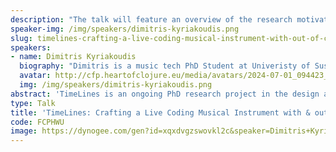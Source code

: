```yaml
---
description: "The talk will feature an overview of the research motivations for this project:\r\n- Physical and cognitive ergonomics (\"how can we design instruments that work with the human body and mind and not against them\").\r\n- Embodied interaction with and feedback from the computational process (eye-gaze tracking, custom domain-specific keyboards, haptic feedback etc.)\r\n- Linguistic meta-abstraction (designing a programming language and environment that is as much a workbench for languages and environments).\r\n- Reclaiming forgotten paradigms of interaction that were being explored in the late 20th century, and as such decolonizing the notion and experience of using a personal computer.\r\n\r\nIt will then present a historical overview of the TimeLines project, its different incarnations (including its first iteration that was implemented in Haskell), and an overview of why Clojure was chosen for this project, as well as how the choice of Clojure has introduced new ideas and possibilities.\r\n\r\nThere will also be a short live demonstration of some of the principles talked about, with commentary."
speaker-img: /img/speakers/dimitris-kyriakoudis.png
slug: timelines-crafting-a-live-coding-musical-instrument-with-out-of-clojure
speakers:
- name: Dimitris Kyriakoudis
  biography: "Dimitris is a music tech PhD Student at Univeristy of Sussex, as well as a Live Coding Luthier & Performer\r\n\r\nHe's the creator of the TimeLines live coding system, originally written in Haskell, but since ported to Clojure."
  avatar: http://cfp.heartofclojure.eu/media/avatars/2024-07-01_094423_RIAKbqe.png
  img: /img/speakers/dimitris-kyriakoudis.png
abstract: 'TimeLines is an ongoing PhD research project in the design and implementation of Live Coding musical instruments. Live Coding is a creative practice that, at its core, involves real-time Human-Computer Interaction (HCI) with a live and dynamic computational system - as much an instrument as an open-ended instrument-building workbench. TimeLines follows a purely functional approach to music, treating both the synthesis of sounds and of musical structure to be functions of just a single numerical argument: time itself. All time-varying behavior is encoded in those pure functions, enabling the potential for massive parallelization and static analyses. Clojure''s Lisp-heritage''s metaprogramming powers are greatly relied upon to make an instrument that is capable of creating and extending itself.'
type: Talk
title: 'TimeLines: Crafting a Live Coding Musical Instrument with & out of Clojure'
code: FCPHWU
image: https://dynogee.com/gen?id=xqxdvgzswovkl2c&speaker=Dimitris+Kyriakoudis&title=TimeLines%3A+Crafting+a+Live+Coding+Musical+Instrument+with+%26+out+of+Clojure&type=Talk&img=https%3A//2024.heartofclojure.eu/img/speakers/dimitris-kyriakoudis.png%3Fv%3D1725346190737
---
```

